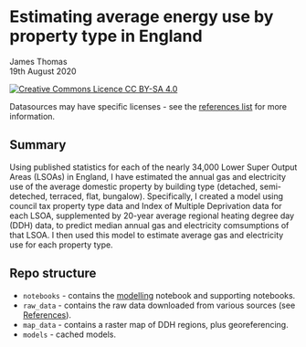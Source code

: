 # Estimating average energy use by property type in England
James Thomas\
19th August 2020

<a rel="license" href="http://creativecommons.org/licenses/by-sa/4.0/"><img alt="Creative Commons Licence CC BY-SA 4.0" style="border-width:0" src="https://i.creativecommons.org/l/by-sa/4.0/88x31.png" /></a>

Datasources may have specific licenses - see the [references list](notebooks/average_energy_use_by_property_type.ipynb#References) for more information.

## Summary

Using published statistics for each of the nearly 34,000 Lower Super Output Areas (LSOAs) in England, I have estimated the annual gas and electricity use of the average domestic property by building type (detached, semi-deteched, terraced, flat, bungalow). Specifically, I created a model using council tax property type data and Index of Multiple Deprivation data for each LSOA, supplemented by 20-year average regional heating degree day (DDH) data, to predict median annual gas and electricity comsumptions of that LSOA. I then used this model to estimate average gas and electricity use for each property type.

## Repo structure
* `notebooks` - contains the [modelling](notebooks/average_energy_use_by_property_type.ipynb) notebook and supporting notebooks.
* `raw_data` - contains the raw data downloaded from various sources (see [References](notebooks/average_energy_use_by_property_type.ipynb#References)).
* `map_data` - contains a raster map of DDH regions, plus georeferencing.
* `models` - cached models.
